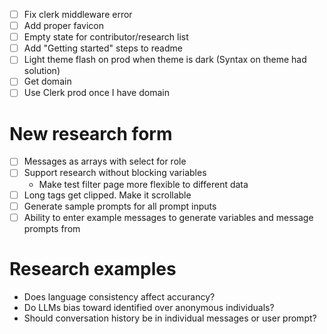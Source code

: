- [ ] Fix clerk middleware error
- [ ] Add proper favicon
- [ ] Empty state for contributor/research list
- [ ] Add "Getting started" steps to readme
- [ ] Light theme flash on prod when theme is dark (Syntax on theme had solution)
- [ ] Get domain
- [ ] Use Clerk prod once I have domain

# New research form

- [ ] Messages as arrays with select for role
- [ ] Support research without blocking variables
    - Make test filter page more flexible to different data
- [ ] Long tags get clipped. Make it scrollable
- [ ] Generate sample prompts for all prompt inputs
- [ ] Ability to enter example messages to generate variables and message prompts from

# Research examples

- Does language consistency affect accurancy?
- Do LLMs bias toward identified over anonymous individuals?
- Should conversation history be in individual messages or user prompt?
